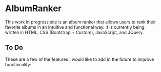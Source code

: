 # AlbumRanker
This work in progress site is an album ranker that allows users to rank their favorite albums in an intuitive and functional way. It is currently being written in HTML, CSS (Bootstrap + Custom), JavaScript, and JQuery.

## To Do
These are a few of the features I would like to add in the future to improve functionality:
